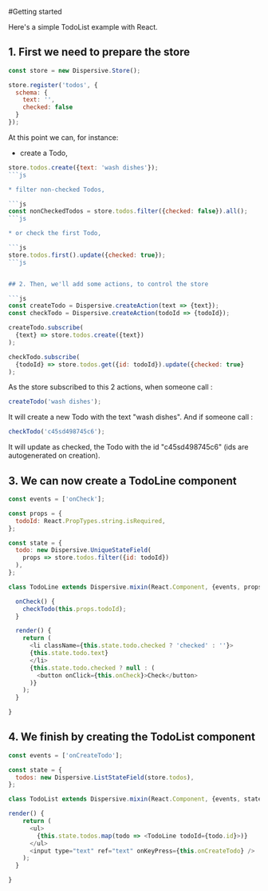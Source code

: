#Getting started

Here's a simple TodoList example with React.


## 1. First we need to prepare the store

```js
const store = new Dispersive.Store();

store.register('todos', {
  schema: {
    text: '',
    checked: false
  }
});
```

At this point we can, for instance:

* create a Todo,

```js
store.todos.create({text: 'wash dishes'});
```js

* filter non-checked Todos,

```js
const nonCheckedTodos = store.todos.filter({checked: false}).all();
```js

* or check the first Todo,

```js
store.todos.first().update({checked: true});
```js


## 2. Then, we'll add some actions, to control the store

```js
const createTodo = Dispersive.createAction(text => {text});
const checkTodo = Dispersive.createAction(todoId => {todoId});

createTodo.subscribe(
  {text} => store.todos.create({text})
);

checkTodo.subscribe(
  {todoId} => store.todos.get({id: todoId}).update({checked: true}
);
```

As the store subscribed to this 2 actions, when someone call :

```js
createTodo('wash dishes');
```

It will create a new Todo with the text "wash dishes".
And if someone call :

```js
checkTodo('c45sd498745c6');
```

It will update as checked, the Todo with the id "c45sd498745c6" (ids are autogenerated on creation).

## 3. We can now create a TodoLine component

```js
const events = ['onCheck'];

const props = {
  todoId: React.PropTypes.string.isRequired,
};

const state = {
  todo: new Dispersive.UniqueStateField(
    props => store.todos.filter({id: todoId})
  ),
};

class TodoLine extends Dispersive.mixin(React.Component, {events, props, state}) {

  onCheck() {
    checkTodo(this.props.todoId);
  }

  render() {
    return (
      <li className={this.state.todo.checked ? 'checked' : ''}>
      {this.state.todo.text}
      </li>
      {this.state.todo.checked ? null : (
        <button onClick={this.onCheck}>Check</button>
      )}
    );
  }

}
```

## 4. We finish by creating the TodoList component

```js
const events = ['onCreateTodo'];

const state = {
  todos: new Dispersive.ListStateField(store.todos),
};

class TodoList extends Dispersive.mixin(React.Component, {events, state}) {

render() {
    return (
      <ul>
        {this.state.todos.map(todo => <TodoLine todoId={todo.id}>)}
      </ul>
      <input type="text" ref="text" onKeyPress={this.onCreateTodo} />
    );
  }

}
```
